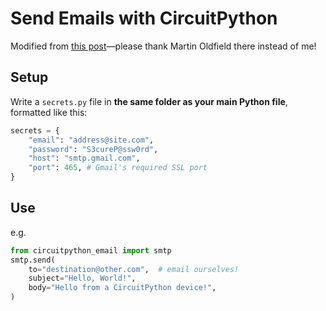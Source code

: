 # Send Emails with CircuitPython

Modified from [this post](https://mjoldfield.com/atelier/2021/11/python-smtp.html)—please thank Martin Oldfield there instead of me!

## Setup
Write a `secrets.py` file in __the same folder as your main Python file__, formatted like this:
```python
secrets = {
    "email": "address@site.com",
    "password": "S3cureP@ssw0rd",
    "host": "smtp.gmail.com",
    "port": 465, # Gmail's required SSL port
}
```

## Use
e.g.
```python
from circuitpython_email import smtp
smtp.send(
    to="destination@other.com",  # email ourselves!
    subject="Hello, World!",
    body="Hello from a CircuitPython device!",
)
```
